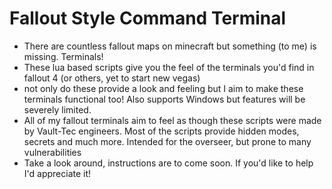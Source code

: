 # Fallout Style Command Terminal
- There are countless fallout maps on minecraft but something (to me) is missing. Terminals!
- These lua based scripts give you the feel of the terminals you'd find in fallout 4 (or others, yet to start new vegas)
- not only do these provide a look and feeling but I aim to make these terminals functional too! Also supports Windows but features will be severely limited.
- All of my fallout terminals aim to feel as though these scripts were made by Vault-Tec engineers. Most of the scripts provide hidden modes, secrets and much more. Intended for the overseer, but prone to many vulnerabilities
- Take a look around, instructions are to come soon. If you'd like to help I'd appreciate it!

